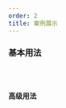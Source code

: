 ```yaml
---
order: 2
title: 案例展示
---
```


### 基本用法

<code src='./demo/simple.jsx' />

### 高级用法

<code src='./demo/advanced.jsx' />